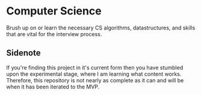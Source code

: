 # Computer Science
Brush up on or learn the necessary CS algorithms, datastructures, and skills that
are vital for the interview process.

## Sidenote
If you're finding this project in it's current form then you have stumbled upon
the experimental stage, where I am learning what content works. Therefore, this
repository is not nearly as complete as it can and will be when it has been 
iterated to the MVP.

